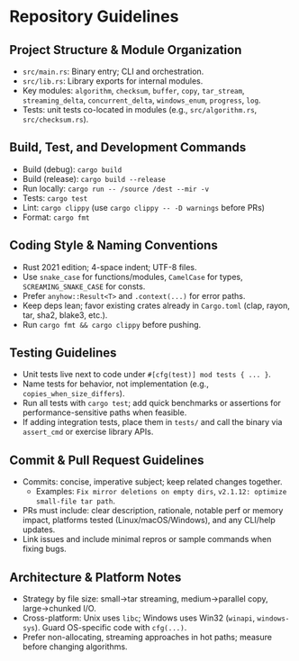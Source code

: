 # Repository Guidelines

## Project Structure & Module Organization
- `src/main.rs`: Binary entry; CLI and orchestration.
- `src/lib.rs`: Library exports for internal modules.
- Key modules: `algorithm`, `checksum`, `buffer`, `copy`, `tar_stream`, `streaming_delta`, `concurrent_delta`, `windows_enum`, `progress`, `log`.
- Tests: unit tests co-located in modules (e.g., `src/algorithm.rs`, `src/checksum.rs`).

## Build, Test, and Development Commands
- Build (debug): `cargo build`
- Build (release): `cargo build --release`
- Run locally: `cargo run -- /source /dest --mir -v`
- Tests: `cargo test`
- Lint: `cargo clippy` (use `cargo clippy -- -D warnings` before PRs)
- Format: `cargo fmt`

## Coding Style & Naming Conventions
- Rust 2021 edition; 4-space indent; UTF-8 files.
- Use `snake_case` for functions/modules, `CamelCase` for types, `SCREAMING_SNAKE_CASE` for consts.
- Prefer `anyhow::Result<T>` and `.context(...)` for error paths.
- Keep deps lean; favor existing crates already in `Cargo.toml` (clap, rayon, tar, sha2, blake3, etc.).
- Run `cargo fmt && cargo clippy` before pushing.

## Testing Guidelines
- Unit tests live next to code under `#[cfg(test)] mod tests { ... }`.
- Name tests for behavior, not implementation (e.g., `copies_when_size_differs`).
- Run all tests with `cargo test`; add quick benchmarks or assertions for performance-sensitive paths when feasible.
- If adding integration tests, place them in `tests/` and call the binary via `assert_cmd` or exercise library APIs.

## Commit & Pull Request Guidelines
- Commits: concise, imperative subject; keep related changes together.
  - Examples: `Fix mirror deletions on empty dirs`, `v2.1.12: optimize small-file tar path`.
- PRs must include: clear description, rationale, notable perf or memory impact, platforms tested (Linux/macOS/Windows), and any CLI/help updates.
- Link issues and include minimal repros or sample commands when fixing bugs.

## Architecture & Platform Notes
- Strategy by file size: small→tar streaming, medium→parallel copy, large→chunked I/O.
- Cross-platform: Unix uses `libc`; Windows uses Win32 (`winapi`, `windows-sys`). Guard OS-specific code with `cfg(...)`.
- Prefer non-allocating, streaming approaches in hot paths; measure before changing algorithms.

